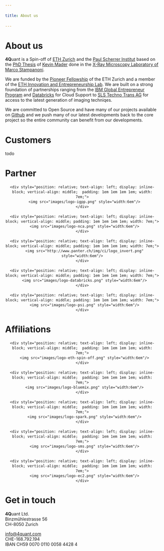 ```yaml
---

title: About us

---
```


# About us

<span class="alt-font"><strong>4Q</strong>uant</span> is a Spin-off of [ETH Zurich](https://www.ethz.ch/de.html) and the [Paul Scherrer Institut](https://www.psi.ch/) based on the [PhD Thesis]() of [Kevin Mader](https://ch.linkedin.com/in/kevinmader) done in the [X-Ray Microscopy Laboratory of Marco Stampanoni](https://www.psi.ch/lsb-tomography/x-ray-tomography-group).

We are funded by the [Pioneer Fellowship](https://www.ethz.ch/en/research/research-promotion/eth-internal-programmes/pioneer-fellowships.html) of the ETH Zurich and a member of the [ETH Innovation and Entrepreneurship Lab](https://www.ethz.ch/en/industry-and-society/innovation-and-setting-up-companies/ielab.html). We are built on a strong foundation of partnerships ranging from the [IBM Global Entrepreneur Program](https://www-01.ibm.com/software/info/ecod/cloudoffer/startup.html) and [Databricks](https://databricks.com/) for Cloud Support to [SLS Techno Trans AG](https://www.psi.ch/sls-techno-trans-ag/) for access to the latest generation of imaging techniqes.

We are committed to Open Source and have many of our projects available on [Github](https://github.com/4Quant) and we push many of our latest developments back to the core project so the entire community can benefit from our developments.

# Customers

todo

# Partner
<div style="width: 100%; display: block; position: relative; text-align: center;">

    <div style="position: relative; text-align: left; display: inline-block; vertical-align: middle;  padding: 1em 1em 1em 1em; width: 7em;">
      <img src="images/logo-igpp.png" style="width:6em"/>
    </div>

    <div style="position: relative; text-align: left; display: inline-block; vertical-align: middle; padding: 1em 1em 1em 1em; width: 7em;">
      <img src="images/logo-nca.png" style="width:6em"/>
    </div>

    <div style="position: relative; text-align: left; display: inline-block; vertical-align: middle; padding: 1em 1em 1em 1em; width: 7em;">
      <img src="http://www.panter.ch/img/ci/logo_invert.png" style="width:6em"/>
    </div>

    <div style="position: relative; text-align: left; display: inline-block; vertical-align: middle; padding: 1em 1em 1em 1em; width: 7em;">
      <img src="images/logo-databricks.png" style="width:6em"/>
    </div>

    <div style="position: relative; text-align: left; display: inline-block; vertical-align: middle; padding: 1em 1em 1em 1em; width: 7em;">
      <img src="images/logo-psi.png" style="width:6em"/>
    </div>
</div>

# Affiliations

<div style="width: 100%; display: block; position: relative; text-align: center;">

    <div style="position: relative; text-align: left; display: inline-block; vertical-align: middle;  padding: 1em 1em 1em 1em; width: 7em;">
      <img src="images/logo-eth-spin-off.png" style="width:6em"/>
    </div>

    <div style="position: relative; text-align: left; display: inline-block; vertical-align: middle;  padding: 1em 1em 1em 1em; width: 7em;">
      <img src="images/logo-bluemix.png" style="width:6em"/>
    </div>

    <div style="position: relative; text-align: left; display: inline-block; vertical-align: middle;  padding: 1em 1em 1em 1em; width: 7em;">
      <img src="images/logo-spark.png" style="width:6em"/>
    </div>

    <div style="position: relative; text-align: left; display: inline-block; vertical-align: middle;  padding: 1em 1em 1em 1em; width: 7em;">
      <img src="images/logo-sms.png" style="width:6em"/>
    </div>

    <div style="position: relative; text-align: left; display: inline-block; vertical-align: middle;  padding: 1em 1em 1em 1em; width: 7em;">
      <img src="images/logo-ec2.png" style="width:6em"/>
    </div>

</div>


# Get in touch

<p class="no-indent">
<span class="alt-font"><strong>4Q</strong>uant</span> Ltd.<br/>
Binzmühlestrasse 56<br/>
CH-8050 Zurich<br/>
</p>
<p class="no-indent">
<a href='mailto&#58;&#105;&#37;&#54;&#69;&#102;&#111;&#64;4&#37;71u%&#54;1nt&#46;com'>&#105;n&#102;&#111;&#64;4&#113;uan&#116;&#46;&#99;&#111;m</a><br/>
CHE-168.792.194<br/>
IBAN CH59 0070 0110 0058 4428 4<br/>
</p>
